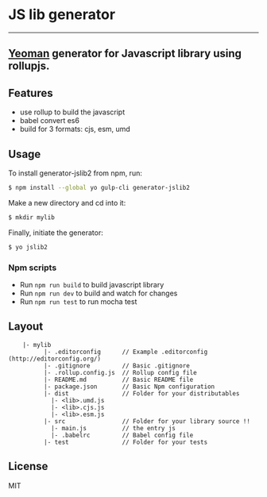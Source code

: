 # JS lib generator

---
[Yeoman](http://yeoman.io) generator for Javascript library using rollupjs.
---
## Features

* use rollup to build the javascript
* babel convert es6
* build for 3 formats: cjs, esm, umd

## Usage

To install generator-jslib2 from npm, run:

```bash
$ npm install --global yo gulp-cli generator-jslib2
```

Make a new directory and cd into it:
```bash
$ mkdir mylib
```

Finally, initiate the generator:

```bash
$ yo jslib2
```

### Npm scripts
- Run `npm run build` to build javascript library
- Run `npm run dev` to build and watch for changes
- Run `npm run test` to run mocha test 

## Layout
```
	|- mylib
          |- .editorconfig      // Example .editorconfig (http://editorconfig.org/)
          |- .gitignore         // Basic .gitignore
          |- .rollup.config.js  // Rollup config file
          |- README.md          // Basic README file
          |- package.json       // Basic Npm configuration
          |- dist               // Folder for your distributables
            |- <lib>.umd.js
            |- <lib>.cjs.js
            |- <lib>.esm.js
          |- src                // Folder for your library source !!
            |- main.js          // the entry js
            |- .babelrc         // Babel config file
          |- test               // Folder for your tests
```

## License
MIT
